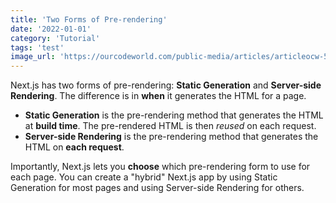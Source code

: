 ```yaml
---
title: 'Two Forms of Pre-rendering'
date: '2022-01-01'
category: 'Tutorial'
tags: 'test'
image_url: 'https://ourcodeworld.com/public-media/articles/articleocw-5aa3feaa541ce.png'
---
```


Next.js has two forms of pre-rendering: **Static Generation** and **Server-side Rendering**. The difference is in **when** it generates the HTML for a page.

- **Static Generation** is the pre-rendering method that generates the HTML at **build time**. The pre-rendered HTML is then _reused_ on each request.
- **Server-side Rendering** is the pre-rendering method that generates the HTML on **each request**.

Importantly, Next.js lets you **choose** which pre-rendering form to use for each page. You can create a "hybrid" Next.js app by using Static Generation for most pages and using Server-side Rendering for others.
